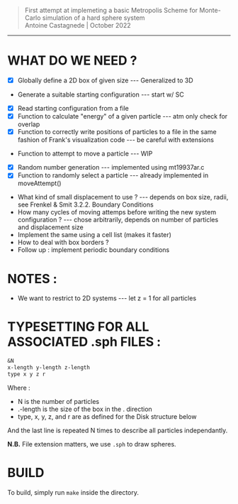 > First attempt at implemeting a basic Metropolis Scheme for Monte-Carlo simulation of a hard sphere system  
> Antoine Castagnede | October 2022

---

# WHAT DO WE NEED ?

- [x] Globally define a 2D box of given size --- Generalized to 3D
- Generate a suitable starting configuration --- start w/ SC
- [x] Read starting configuration from a file
- [x] Function to calculate "energy" of a given particle --- atm only check for overlap
- [x] Function to correctly write positions of particles to a file in the same fashion of Frank's visualization code --- be careful with extensions
- Function to attempt to move a particle --- WIP
- [x] Random number generation --- implemented using mt19937ar.c
- [x] Function to randomly select a particle --- already implemented in moveAttempt()
- What kind of small displacement to use ? --- depends on box size, radii, see Frenkel & Smit 3.2.2. Boundary Conditions
- How many cycles of moving attemps before writing the new system configuration ? --- chose arbitrarily, depends on number of particles and displacement size
- Implement the same using a cell list (makes it faster)
- How to deal with box borders ? 
- Follow up : implement periodic boundary conditions

# NOTES :

- We want to restrict to 2D systems --- let z = 1 for all particles
  
# TYPESETTING FOR ALL ASSOCIATED .sph FILES :

```txt
&N
x-length y-length z-length
type x y z r
```

Where :

- N is the number of particles
- .-length is the size of the box in the . direction
- type, x, y, z, and r are as defined for the Disk structure below

And the last line is repeated N times to describe all particles independantly.

**N.B.** File extension matters, we use `.sph` to draw spheres.

# BUILD

To build, simply run `make` inside the directory.
